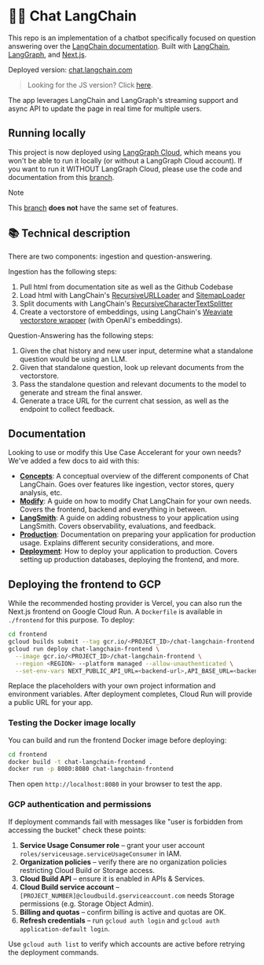 # 🦜️🔗 Chat LangChain

This repo is an implementation of a chatbot specifically focused on question answering over the [LangChain documentation](https://python.langchain.com/).
Built with [LangChain](https://github.com/langchain-ai/langchain/), [LangGraph](https://github.com/langchain-ai/langgraph/), and [Next.js](https://nextjs.org).

Deployed version: [chat.langchain.com](https://chat.langchain.com)

> Looking for the JS version? Click [here](https://github.com/langchain-ai/chat-langchainjs).

The app leverages LangChain and LangGraph's streaming support and async API to update the page in real time for multiple users.

## Running locally

This project is now deployed using [LangGraph Cloud](https://langchain-ai.github.io/langgraph/cloud/), which means you won't be able to run it locally (or without a LangGraph Cloud account). If you want to run it WITHOUT LangGraph Cloud, please use the code and documentation from this [branch](https://github.com/langchain-ai/chat-langchain/tree/langserve).

> [!NOTE]
> This [branch](https://github.com/langchain-ai/chat-langchain/tree/langserve) **does not** have the same set of features.

## 📚 Technical description

There are two components: ingestion and question-answering.

Ingestion has the following steps:

1. Pull html from documentation site as well as the Github Codebase
2. Load html with LangChain's [RecursiveURLLoader](https://python.langchain.com/docs/integrations/document_loaders/recursive_url_loader) and [SitemapLoader](https://python.langchain.com/docs/integrations/document_loaders/sitemap)
3. Split documents with LangChain's [RecursiveCharacterTextSplitter](https://api.python.langchain.com/en/latest/text_splitter/langchain.text_splitter.RecursiveCharacterTextSplitter.html)
4. Create a vectorstore of embeddings, using LangChain's [Weaviate vectorstore wrapper](https://python.langchain.com/docs/integrations/vectorstores/weaviate) (with OpenAI's embeddings).

Question-Answering has the following steps:

1. Given the chat history and new user input, determine what a standalone question would be using an LLM.
2. Given that standalone question, look up relevant documents from the vectorstore.
3. Pass the standalone question and relevant documents to the model to generate and stream the final answer.
4. Generate a trace URL for the current chat session, as well as the endpoint to collect feedback.

## Documentation

Looking to use or modify this Use Case Accelerant for your own needs? We've added a few docs to aid with this:

- **[Concepts](./CONCEPTS.md)**: A conceptual overview of the different components of Chat LangChain. Goes over features like ingestion, vector stores, query analysis, etc.
- **[Modify](./MODIFY.md)**: A guide on how to modify Chat LangChain for your own needs. Covers the frontend, backend and everything in between.
- **[LangSmith](./LANGSMITH.md)**: A guide on adding robustness to your application using LangSmith. Covers observability, evaluations, and feedback.
- **[Production](./PRODUCTION.md)**: Documentation on preparing your application for production usage. Explains different security considerations, and more.
- **[Deployment](./DEPLOYMENT.md)**: How to deploy your application to production. Covers setting up production databases, deploying the frontend, and more.

## Deploying the frontend to GCP

While the recommended hosting provider is Vercel, you can also run the Next.js
frontend on Google Cloud Run. A `Dockerfile` is available in
`./frontend` for this purpose. To deploy:

```bash
cd frontend
gcloud builds submit --tag gcr.io/<PROJECT_ID>/chat-langchain-frontend
gcloud run deploy chat-langchain-frontend \
  --image gcr.io/<PROJECT_ID>/chat-langchain-frontend \
  --region <REGION> --platform managed --allow-unauthenticated \
  --set-env-vars NEXT_PUBLIC_API_URL=<backend-url>,API_BASE_URL=<backend-url>,LANGCHAIN_API_KEY=<langsmith-key>
```

Replace the placeholders with your own project information and environment
variables. After deployment completes, Cloud Run will provide a public URL for
your app.

### Testing the Docker image locally

You can build and run the frontend Docker image before deploying:

```bash
cd frontend
docker build -t chat-langchain-frontend .
docker run -p 8080:8080 chat-langchain-frontend
```

Then open `http://localhost:8080` in your browser to test the app.

### GCP authentication and permissions

If deployment commands fail with messages like
"user is forbidden from accessing the bucket" check these points:

1. **Service Usage Consumer role** – grant your user account
   `roles/serviceusage.serviceUsageConsumer` in IAM.
2. **Organization policies** – verify there are no organization policies
   restricting Cloud Build or Storage access.
3. **Cloud Build API** – ensure it is enabled in APIs & Services.
4. **Cloud Build service account** – `[PROJECT_NUMBER]@cloudbuild.gserviceaccount.com`
   needs Storage permissions (e.g. Storage Object Admin).
5. **Billing and quotas** – confirm billing is active and quotas are OK.
6. **Refresh credentials** – run `gcloud auth login` and
   `gcloud auth application-default login`.

Use `gcloud auth list` to verify which accounts are active before retrying the
deployment commands.
